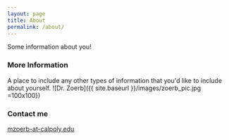 ```yaml
---
layout: page
title: About
permalink: /about/
---
```


Some information about you!

### More Information

A place to include any other types of information that you'd like to include about yourself.
![Dr. Zoerb]({{ site.baseurl }}/images/zoerb_pic.jpg =100x100})

### Contact me

[mzoerb-at-calpoly.edu](mailto:mzoerb@calpoly.edu)
